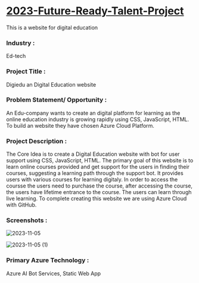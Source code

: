 # <a href="https://aries00021.github.io/Digiedu-an-Digital-Education-website/">2023-Future-Ready-Talent-Project</a>

This is a website for digital education


### Industry :

Ed-tech


### Project Title :

Digiedu an Digital Education website


### Problem Statement/ Opportunity :

An Edu-company wants to create an digital platform for learning as the online education industry is growing rapidly using CSS, JavaScript, HTML. To build an website they have chosen Azure Cloud Platform.


### Project Description :

The Core Idea is to create a Digital Education website with bot for user support using CSS, JavaScript, HTML. The primary goal of this website is to learn online courses provided and get support for the users in finding their courses, suggesting a learning path through the support bot. It provides users with various courses for learning digitaly. In order to access the coursse the users need to purchase the course, after accessing the course, the users have lifetime entrance to the course. The users can learn through live learning. To complete creating this website we are using Azure Cloud with GitHub.


### Screenshots : 


![2023-11-05](https://github.com/aries00021/Digiedu-an-Digital-Education-website/assets/104365761/b053cdd0-02ab-4bdd-a27a-f97e2b7049de)

![2023-11-05 (1)](https://github.com/aries00021/Digiedu-an-Digital-Education-website/assets/104365761/b1477c9b-34c4-4d19-9dcf-6b6969b6dc7c)

### Primary Azure Technology :
Azure AI Bot Services, Static Web App
